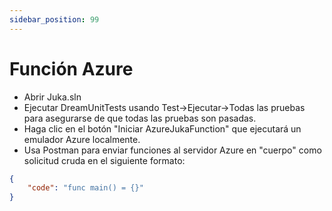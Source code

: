 ```yaml
---
sidebar_position: 99
---
```


# Función Azure

- Abrir Juka.sln
- Ejecutar DreamUnitTests usando Test->Ejecutar->Todas las pruebas para asegurarse de que todas las pruebas son pasadas.
- Haga clic en el botón "Iniciar AzureJukaFunction" que ejecutará un emulador Azure localmente.
- Usa Postman para enviar funciones al servidor Azure en "cuerpo" como solicitud cruda en el siguiente formato:

```json
{
    "code": "func main() = {}"
}
```
